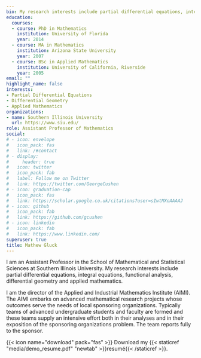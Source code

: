 ```yaml
---
bio: My research interests include partial differential equations, integral equations, applied mathematics
education:
  courses:
  - course: PhD in Mathematics
    institution: University of Florida
    year: 2014
  - course: MA in Mathematics
    institution: Arizona State University
    year: 2007
  - course: BSc in Applied Mathematics
    institution: University of California, Riverside
    year: 2005
email: ""
highlight_name: false
interests:
- Partial Differential Equations
- Differential Geometry
- Applied Mathematics
organizations:
- name: Southern Illinois University
  url: https://www.siu.edu/
role: Assistant Professor of Mathematics
social:
# - icon: envelope
#   icon_pack: fas
#   link: /#contact
# - display:
#     header: true
#   icon: twitter
#   icon_pack: fab
#   label: Follow me on Twitter
#   link: https://twitter.com/GeorgeCushen
# - icon: graduation-cap
#   icon_pack: fas
#   link: https://scholar.google.co.uk/citations?user=sIwtMXoAAAAJ
# - icon: github
#   icon_pack: fab
#   link: https://github.com/gcushen
# - icon: linkedin
#   icon_pack: fab
#   link: https://www.linkedin.com/
superuser: true
title: Mathew Gluck
---
```


I am an Assistant Professor in the School of Mathematical and Statistical Sciences at Southern Illinois University. My research interests include partial differential equations, integral equations, functional analysis, differential geometry and applied mathematics. 

I am the director of the Applied and Industrial Mathematics Institute (AIMI). The AIMI embarks on advanced mathematical research projects whose outcomes serve the needs of local sponsoring organizations. Typically teams of advanced undergraduate students and faculty are formed and these teams supply an intensive effort both in their analyses and in their exposition of the sponsoring organizations problem. The team reports fully to the sponsor. 

{{< icon name="download" pack="fas" >}} Download my {{< staticref "media/demo_resume.pdf" "newtab" >}}resumé{{< /staticref >}}.
